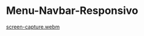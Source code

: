 # Menu-Navbar-Responsivo
[screen-capture.webm](https://user-images.githubusercontent.com/105330857/209267077-b65ca62d-ddab-4553-a290-84cb34be1f2c.webm)
